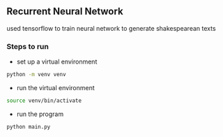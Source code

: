## Recurrent Neural Network 

used tensorflow to train neural network to generate shakespearean texts 

### Steps to run 
- set up a virtual environment 
```bash
python -m venv venv
```
- run the virtual environment 
```bash
source venv/bin/activate
```
- run the program 
```python 
python main.py
```